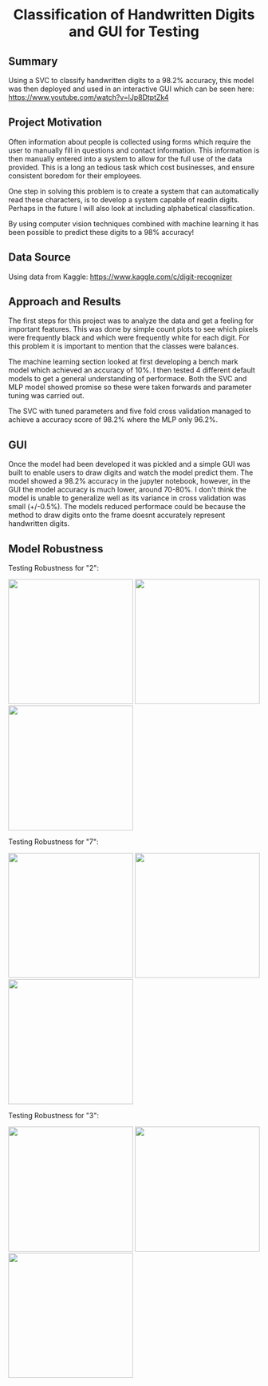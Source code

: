 <h1 align='center'> Classification of Handwritten Digits and GUI for Testing </h1>

## Summary

Using a SVC to classify handwritten digits to a 98.2% accuracy, this model was then deployed and used in an interactive GUI which can be seen here: https://www.youtube.com/watch?v=lJp8DtptZk4

## Project Motivation

Often information about people is collected using forms which require the user to manually fill in questions and contact information. This information is then manually entered into a system to allow for the full use of the data provided. This is a long an tedious task which cost businesses, and ensure consistent boredom for their employees. 

One step in solving this problem is to create a system that can automatically read these characters, is to develop a system capable of readin digits. Perhaps in the future I will also look at including alphabetical classification.

By using computer vision techniques combined with machine learning it has been possible to predict these digits to a 98% accuracy!


## Data Source 

Using data from Kaggle: https://www.kaggle.com/c/digit-recognizer


## Approach and Results

The first steps for this project was to analyze the data and get a feeling for important features. This was done by simple count plots to see which pixels were frequently black and which were frequently white for each digit. For this problem it is important to mention that the classes were balances.

The machine learning section looked at first developing a bench mark model which achieved an accuracy of 10%. I then tested 4 different default models to get a general understanding of performace. Both the SVC and MLP model showed promise so these were taken forwards and parameter tuning was carried out. 

The SVC with tuned parameters and five fold cross validation managed to achieve a accuracy score of 98.2% where the MLP only 96.2%.

## GUI

Once the model had been developed it was pickled and a simple GUI was built to enable users to draw digits and watch the model predict them. The model showed a 98.2% accuracy in the jupyter notebook, however, in the GUI the model accuracy is much lower, around 70-80%. I don't think the model is unable to generalize well as its variance in cross validation was small (+/-0.5%). The models reduced performace could be because the method to draw digits onto the frame doesnt accurately represent handwritten digits.

## Model Robustness

Testing Robustness for "2":

<img src="https://github.com/RamonJWS/Classification-of-Digits-With-GUI/blob/main/Images%20for%20Robustness/2_1.PNG" width=250/> <img src="https://github.com/RamonJWS/Classification-of-Digits-With-GUI/blob/main/Images%20for%20Robustness/2_2.PNG" width=250> <img src="https://github.com/RamonJWS/Classification-of-Digits-With-GUI/blob/main/Images%20for%20Robustness/2_3.PNG" width=250>

Testing Robustness for "7":

<img src="https://github.com/RamonJWS/Classification-of-Digits-With-GUI/blob/main/Images%20for%20Robustness/7_1.PNG" width=250/> <img src="https://github.com/RamonJWS/Classification-of-Digits-With-GUI/blob/main/Images%20for%20Robustness/7_2.PNG" width=250> <img src="https://github.com/RamonJWS/Classification-of-Digits-With-GUI/blob/main/Images%20for%20Robustness/7_3.PNG" width=250>

Testing Robustness for "3":

<img src="https://github.com/RamonJWS/Classification-of-Digits-With-GUI/blob/main/Images%20for%20Robustness/3_1.PNG" width=250/> <img src="https://github.com/RamonJWS/Classification-of-Digits-With-GUI/blob/main/Images%20for%20Robustness/3_2.PNG" width=250> <img src="https://github.com/RamonJWS/Classification-of-Digits-With-GUI/blob/main/Images%20for%20Robustness/3_3.PNG" width=250>
